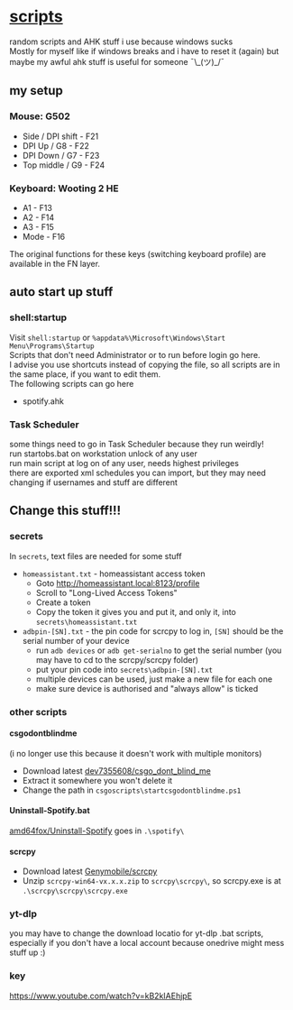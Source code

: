 # [scripts](https://github.com/iamasink/scripts)

random scripts and AHK stuff i use because windows sucks  
Mostly for myself like if windows breaks and i have to reset it (again) but maybe my awful ahk stuff is useful for someone ¯\\\_(ツ)\_/¯

## my setup
### Mouse: G502
  - Side    / DPI shift - F21  
  - DPI Up  /  G8       - F22  
  - DPI Down  /  G7     - F23  
  - Top middle  / G9    - F24  
### Keyboard: Wooting 2 HE  
  - A1	 - F13  
  - A2	 - F14  
  - A3	 - F15  
  - Mode - F16  

The original functions for these keys (switching keyboard profile) are available in the FN layer.



## auto start up stuff

### shell:startup

Visit `shell:startup` or `%appdata%\Microsoft\Windows\Start Menu\Programs\Startup`  
Scripts that don't need Administrator or to run before login go here.  
I advise you use shortcuts instead of copying the file, so all scripts are in the same place, if you want to edit them.    
The following scripts can go here  

- spotify.ahk

### Task Scheduler
some things need to go in Task Scheduler because they run weirdly!  
run startobs.bat on workstation unlock of any user  
run main script at log on of any user, needs highest privileges   
there are exported xml schedules you can import, but they may need changing if usernames and stuff are different

## Change this stuff!!!

### secrets

In `secrets`, text files are needed for some stuff  
- `homeassistant.txt` - homeassistant access token
  - Goto http://homeassistant.local:8123/profile
  - Scroll to "Long-Lived Access Tokens"
  - Create a token
  - Copy the token it gives you and put it, and only it, into `secrets\homeassistant.txt`
- `adbpin-[SN].txt` - the pin code for scrcpy to log in, `[SN]` should be the serial number of your device
  - run `adb devices` or `adb get-serialno` to get the serial number (you may have to cd to the scrcpy/scrcpy folder)
  - put your pin code into `secrets\adbpin-[SN].txt`
  - multiple devices can be used, just make a new file for each one
  - make sure device is authorised and "always allow" is ticked

### other scripts

#### csgodontblindme 
(i no longer use this because it doesn't work with multiple monitors)  
 - Download latest [dev7355608/csgo_dont_blind_me](https://github.com/dev7355608/csgo_dont_blind_me/releases/)
 - Extract it somewhere you won't delete it
 - Change the path in `csgoscripts\startcsgodontblindme.ps1`
#### Uninstall-Spotify.bat
[amd64fox/Uninstall-Spotify](https://github.com/amd64fox/Uninstall-Spotify) goes in `.\spotify\`
#### scrcpy
 - Download latest [Genymobile/scrcpy](https://github.com/Genymobile/scrcpy/releases)
 - Unzip `scrcpy-win64-vx.x.x.zip` to `scrcpy\scrcpy\`, so scrcpy.exe is at `.\scrcpy\scrcpy\scrcpy.exe`

### yt-dlp
you may have to change the download locatio for yt-dlp .bat scripts, especially if you don't have a local account because onedrive might mess stuff up :)

### key
https://www.youtube.com/watch?v=kB2kIAEhjpE
